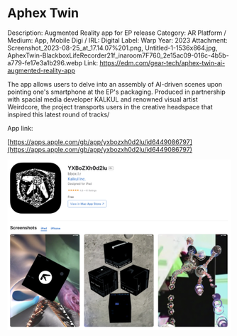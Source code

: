 # Aphex Twin

Description: Augmented Reality app for EP release
Category: AR
Platform / Medium: App, Mobile
Digi / IRL: Digital
Label: Warp
Year: 2023
Attachment: Screenshot_2023-08-25_at_17.14.07%201.png, Untitled-1-1536x864.jpg, AphexTwin-BlackboxLifeRecorder21f_inaroom7F760_2e15ac09-016c-4b5b-a779-fe17e3a1b296.webp
Link: https://edm.com/gear-tech/aphex-twin-ai-augmented-reality-app

The app allows users to delve into an assembly of AI-driven scenes upon pointing one's smartphone at the EP's packaging. Produced in partnership with spacial media developer KALKUL and renowned visual artist Weirdcore, the project transports users in the creative headspace that inspired this latest round of tracks/

App link:

[https://apps.apple.com/gb/app/yxbozxh0d2lu/id6449086797](https://apps.apple.com/gb/app/yxbozxh0d2lu/id6449086797)

![Screenshot 2023-08-25 at 17.14.07.png](Aphex%20Twin%2005ddb5770e504a04adf48a7cb20dbcf4/Screenshot_2023-08-25_at_17.14.07.png)